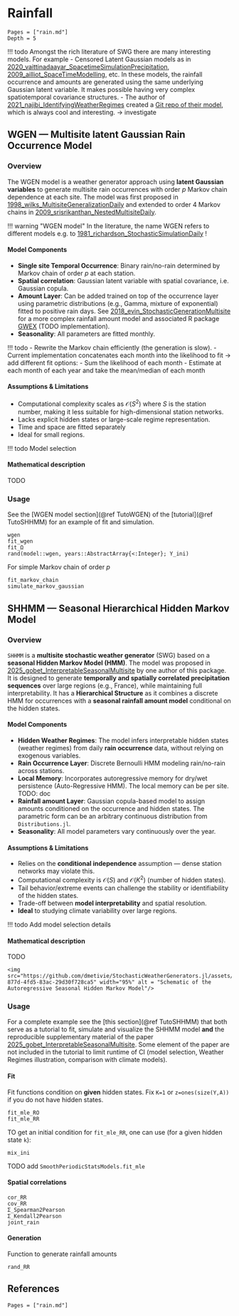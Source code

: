 
# Rainfall

```@contents
Pages = ["rain.md"]
Depth = 5
```

!!! todo
    Amongst the rich literature of SWG there are many interesting models. For example
    - Censored Latent Gaussian models as in [2020_vaittinadaayar_SpacetimeSimulationPrecipitation, 2009_ailliot_SpaceTimeModelling](@cite), etc. In these models, the rainfall occurrence and amounts are generated using the same underlying Gaussian latent variable. It makes possible having very complex spatiotemporal covariance structures.
    - The author of [2021_najibi_IdentifyingWeatherRegimes](@cite) created a [Git repo of their model](https://github.com/cadillac-desert/wgen), which is always cool and interesting. -> investigate

## WGEN — Multisite latent Gaussian Rain Occurrence Model

### Overview

The WGEN model is a weather generator approach using **latent Gaussian variables** to generate multisite rain occurrences with order $p$ Markov chain dependence at each site.
The model was first proposed in [1998_wilks_MultisiteGeneralizationDaily](@cite) and extended to order 4 Markov chains in [2009_srisrikanthan_NestedMultisiteDaily](@cite).

!!! warning "WGEN model"
    In the literature, the name WGEN refers to different models e.g. to [1981_richardson_StochasticSimulationDaily](@cite) !

#### Model Components

- **Single site Temporal Occurrence**: Binary rain/no-rain determined by Markov chain of order $p$ at each station.
- **Spatial correlation**: Gaussian latent variable with spatial covariance, i.e. Gaussian copula.
- **Amount Layer**: Can be added trained on top of the occurrence layer using parametric distributions (e.g., Gamma, mixture of exponential) fitted to positive rain days. See [2018_evin_StochasticGenerationMultisite](@cite) for a more complex rainfall amount model and associated R package [GWEX](https://github.com/guillaumeevin/GWEX) (TODO implementation).
- **Seasonality**: All parameters are fitted monthly.

!!! todo
    - Rewrite the Markov chain efficiently (the generation is slow).
    - Current implementation concatenates each month into the likelihood to fit -> add different fit options:
        - Sum the likelihood of each month
        - Estimate at each month of each year and take the mean/median of each month

#### Assumptions & Limitations

- Computational complexity scales as $\mathcal{O}(S^2)$ where $S$ is the station number, making it less suitable for high-dimensional station networks.
- Lacks explicit hidden states or large-scale regime representation.
- Time and space are fitted separately
- Ideal for small regions.

!!! todo
    Model selection

#### Mathematical description

TODO

### Usage

See the [WGEN model section](@ref TutoWGEN) of the [tutorial](@ref TutoSHHMM) for an example of fit and simulation.

```@docs
wgen
fit_wgen
fit_Ω
rand(model::wgen, years::AbstractArray{<:Integer}; Y_ini)
```

For simple Markov chain of order $p$

```@docs
fit_markov_chain
simulate_markov_gaussian
```

## SHHMM — Seasonal Hierarchical Hidden Markov Model

### Overview

`SHHMM` is a **multisite stochastic weather generator** (SWG) based on a **seasonal Hidden Markov Model (HMM)**.
The model was proposed in [2025_gobet_InterpretableSeasonalMultisite](@cite) by one author of this package.
It is designed to generate **temporally and spatially correlated precipitation sequences** over large regions (e.g., France), while maintaining full interpretability.
It has a **Hierarchical Structure** as it combines a discrete HMM for occurrences with a **seasonal rainfall amount model** conditional on the hidden states.

#### Model Components

- **Hidden Weather Regimes**: The model infers interpretable hidden states (weather regimes) from daily **rain occurrence** data, without relying on exogenous variables.
- **Rain Occurrence Layer**: Discrete Bernoulli HMM modeling rain/no-rain across stations.
- **Local Memory**: Incorporates autoregressive memory for dry/wet persistence (Auto-Regressive HMM). The local memory can be per site. TODO: doc
- **Rainfall amount Layer**: Gaussian copula-based model to assign amounts conditioned on the occurrence and hidden states. The parametric form can be an arbitrary continuous distribution from `Distributions.jl`.
- **Seasonality**: All model parameters vary continuously over the year.

#### Assumptions & Limitations

- Relies on the **conditional independence** assumption — dense station networks may violate this.
- Computational complexity is $\mathcal{O}(S)$ and $\mathcal{O}(K^2)$ (number of hidden states).
- Tail behavior/extreme events can challenge the stability or identifiability of the hidden states.
- Trade-off between **model interpretability** and spatial resolution.
- **Ideal** to studying climate variability over large regions.

!!! todo
    Add model selection details

#### Mathematical description

TODO

```@raw html
<img src="https://github.com/dmetivie/StochasticWeatherGenerators.jl/assets/46794064/5fe1d677-877d-4fd5-83ac-29d30f728ca5" width="95%" alt = "Schematic of the Autoregressive Seasonal Hidden Markov Model"/>
```

### Usage

For a complete example see the [this section](@ref TutoSHHMM) that both serve as a tutorial to fit, simulate and visualize the SHHMM model **and** the reproducible supplementary material of the paper [2025_gobet_InterpretableSeasonalMultisite](@cite).
Some element of the paper are not included in the tutorial to limit runtime of CI (model selection, Weather Regimes illustration, comparison with climate models).

#### Fit

Fit functions condition on **given** hidden states. Fix `K=1` or `z=ones(size(Y,A))` if you do not have hidden states.

```@docs
fit_mle_RO
fit_mle_RR
```

TO get an initial condition for `fit_mle_RR`, one can use (for a given hidden state `k`):

```@docs
mix_ini
```

TODO add `SmoothPeriodicStatsModels.fit_mle`

#### Spatial correlations

```@docs
cor_RR
cov_RR
Σ_Spearman2Pearson
Σ_Kendall2Pearson
joint_rain
```

#### Generation

Function to generate rainfall amounts

```@docs
rand_RR
```

## References

```@bibliography
Pages = ["rain.md"]
```
